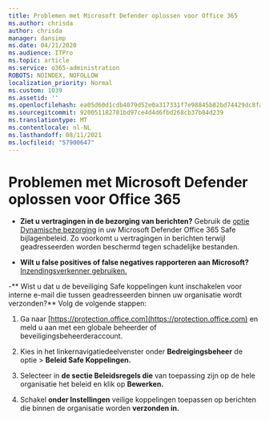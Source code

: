 ```yaml
---
title: Problemen met Microsoft Defender oplossen voor Office 365
ms.author: chrisda
author: chrisda
manager: dansimp
ms.date: 04/21/2020
ms.audience: ITPro
ms.topic: article
ms.service: o365-administration
ROBOTS: NOINDEX, NOFOLLOW
localization_priority: Normal
ms.custom: 1039
ms.assetid: ''
ms.openlocfilehash: ea05d60d1cdb4079d52e0a317331f7e98845b82bd74429dc8fa63377c2527a74
ms.sourcegitcommit: 920051182781bd97ce4d4d6fbd268cb37b84d239
ms.translationtype: MT
ms.contentlocale: nl-NL
ms.lasthandoff: 08/11/2021
ms.locfileid: "57900647"
---
```

# <a name="troubleshooting-microsoft-defender-for-office-365"></a>Problemen met Microsoft Defender oplossen voor Office 365

- **Ziet u vertragingen in de bezorging van berichten?** Gebruik de [optie Dynamische bezorging](https://docs.microsoft.com/microsoft-365/security/office-365-security/dynamic-delivery-and-previewing) in uw Microsoft Defender Office 365 Safe bijlagenbeleid. Zo voorkomt u vertragingen in berichten terwijl geadresseerden worden beschermd tegen schadelijke bestanden.

- **Wilt u false positives of false negatives rapporteren aan Microsoft?** [Inzendingsverkenner gebruiken.](https://protection.office.com/reportsubmission)

-** Wist u dat u de beveiliging Safe koppelingen kunt inschakelen voor interne e-mail die tussen geadresseerden binnen uw organisatie wordt verzonden?** Volg de volgende stappen:

  1. Ga naar [https://protection.office.com](https://protection.office.com) en meld u aan met een globale beheerder of beveiligingsbeheerderaccount.

  2. Kies in het linkernavigatiedeelvenster  onder **Bedreigingsbeheer** de optie \> **Beleid Safe Koppelingen.**

  3. Selecteer in **de sectie Beleidsregels die** van toepassing zijn op de hele organisatie het beleid en klik op **Bewerken.**

  4. Schakel **onder Instellingen** veilige koppelingen toepassen op berichten die binnen de organisatie worden **verzonden in.**
